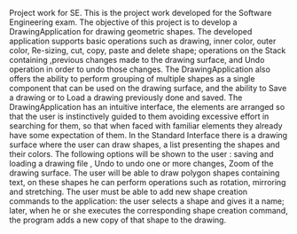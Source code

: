 Project work for SE. This is the project work developed for the Software Engineering exam. The objective of this project is to develop a DrawingApplication for drawing geometric shapes. The developed application supports basic operations such as drawing, inner color, outer color, Re-sizing, cut, copy, paste and delete shape; operations on the Stack containing ,previous changes made to the drawing surface, and Undo operation in order to undo those changes. The DrawingApplication also offers the ability to perform grouping of multiple shapes as a single component that can be used on the drawing surface, and the ability to Save a drawing or to Load a drawing previously done and saved. The DrawingApplication has an intuitive interface, the elements are arranged so that the user is instinctively guided to them avoiding excessive effort in searching for them, so that when faced with familiar elements they already have some expectation of them. In the Standard Interface there is a drawing surface where the user can draw shapes, a list presenting the shapes and their colors. The following options will be shown to the user : saving and loading a drawing file , Undo to undo one or more changes, Zoom of the drawing surface. The user will be able to draw polygon shapes containing text, on these shapes he can perform operations such as rotation, mirroring and stretching. The user must be able to add new shape creation commands to the application: the user selects a shape and gives it a name; later, when he or she executes the corresponding shape creation command, the program adds a new copy of that shape to the drawing.

